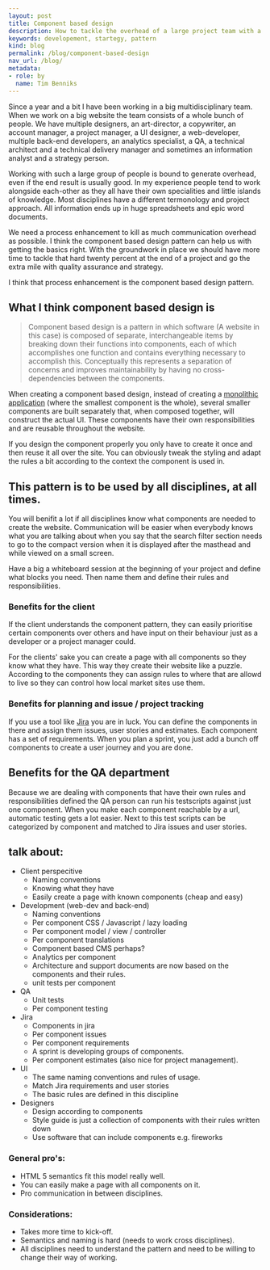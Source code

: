 ```yaml
---
layout: post
title: Component based design
description: How to tackle the overhead of a large project team with a pattern called component based design.
keywords: developement, startegy, pattern
kind: blog
permalink: /blog/component-based-design
nav_url: /blog/
metadata: 
- role: by
  name: Tim Benniks
---
```


Since a year and a bit I have been working in a big multidisciplinary team. When we work on a big website the team consists of a whole bunch of people. We have multiple designers, an art-director, a copywriter, 
an account manager, a project manager, a UI designer, a web-developer, multiple back-end developers, an analytics specialist, a QA, a technical architect and a technical delivery manager and sometimes an information analyst and a strategy person. 

Working with such a large group of people is bound to generate overhead, even if the end result is usually good. In my experience people tend to work alongside each-other as they all have their own specialities and little islands of knowledge. Most disciplines have a different termonology and project approach. All information ends up in huge spreadsheets and epic word documents. 

We need a process enhancement to kill as much communication overhead as possible.
I think the component based design pattern can help us with getting the basics right.
With the groundwork in place we should have more time to tackle that hard twenty percent at the end of a project and go the extra mile with quality assurance and strategy.

I think that process enhancement is the component based design pattern.

## What I think component based design is

>Component based design is a pattern in which software (A website in this case) is composed of separate, interchangeable items by breaking down their functions into components, each of which accomplishes one function and contains everything necessary to accomplish this. Conceptually this represents a separation of concerns and improves maintainability by having no cross-dependencies between the components.

When creating a component based design, instead of creating a [monolithic application](http://en.wikipedia.org/wiki/Monolithic_application "Monolithic application") (where the smallest component is the whole), several smaller components are built separately that, when composed together, will construct the actual UI. These components have their own responsibilities and are reusable throughout the website.

If you design the component properly you only have to create it once and then reuse it all over the site. You can obviously tweak the styling and adapt the rules a bit according to the context the component is used in.

## This pattern is to be used by all disciplines, at all times. 
You will benifit a lot if all disciplines know what components are needed to create the website. Communication will be easier when everybody knows what you are talking about when you say that the search filter section needs to go to the compact version when it is displayed after the masthead and while viewed on a small screen.

Have a big a whiteboard session at the beginning of your project and define what blocks you need. Then name them and define their rules and responsibilities.

### Benefits for the client
If the client understands the component pattern, they can easily prioritise certain components over others and have input on their behaviour just as a developer or a project manager could.

For the clients' sake you can create a page with all components so they know what they have. This way they create their website like a puzzle. According to the components they can assign rules to where that are allowd to live so they can control how local market sites use them.

### Benefits for planning and issue / project tracking 
If you use a tool like [Jira](http://www.atlassian.com/jira "Jira issue and project tracking") you are in luck. You can define the components in there and assign them issues, user stories and estimates. Each component has a set of requirements. When you plan a sprint, you just add a bunch off components to create a user journey and you are done.

## Benefits for the QA department
Because we are dealing with components that have their own rules and responsibilities defined the QA person can run his testscripts against just one component. When you make each component reachable by a url, automatic testing gets a lot easier. Next to this test scripts can be categorized by component and matched to Jira issues and user stories.

## talk about:
* Client perspecitive
	* Naming conventions
	* Knowing what they have
	* Easily create a page with known components (cheap and easy)
* Development (web-dev and back-end)
	* Naming conventions
	* Per component CSS / Javascript / lazy loading
	* Per component model / view / controller
	* Per component translations
	* Component based CMS perhaps?
	* Analytics per component
	* Architecture and support documents are now based on the components and their rules.
	* unit tests per component
* QA
	* Unit tests
	* Per component testing
* Jira
	* Components in jira
	* Per component issues
	* Per component requirements
	* A sprint is developing groups of components.
	* Per component estimates (also nice for project management).
* UI 
	* The same naming conventions and rules of usage.
	* Match Jira requirements and user stories
	* The basic rules are defined in this discipline
* Designers
	* Design according to components
	* Style guide is just a collection of components with their rules written down
	* Use software that can include components e.g. fireworks

### General pro's:
* HTML 5 semantics fit this model really well.
* You can easily make a page with all components on it.
* Pro communication in between disciplines.

### Considerations:
* Takes more time to kick-off.
* Semantics and naming is hard (needs to work cross disciplines).
* All disciplines need to understand the pattern and need to be willing to change their way of working.